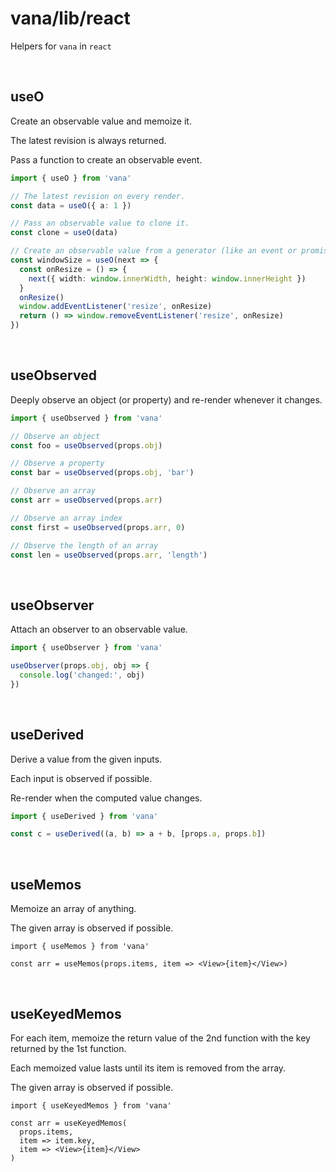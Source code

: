 # vana/lib/react

Helpers for `vana` in `react`

&nbsp;

## useO

Create an observable value and memoize it.

The latest revision is always returned.

Pass a function to create an observable event.

```ts
import { useO } from 'vana'

// The latest revision on every render.
const data = useO({ a: 1 })

// Pass an observable value to clone it.
const clone = useO(data)

// Create an observable value from a generator (like an event or promise).
const windowSize = useO(next => {
  const onResize = () => {
    next({ width: window.innerWidth, height: window.innerHeight })
  }
  onResize()
  window.addEventListener('resize', onResize)
  return () => window.removeEventListener('resize', onResize)
})
```

&nbsp;

## useObserved

Deeply observe an object (or property) and re-render whenever it changes.

```ts
import { useObserved } from 'vana'

// Observe an object
const foo = useObserved(props.obj)

// Observe a property
const bar = useObserved(props.obj, 'bar')

// Observe an array
const arr = useObserved(props.arr)

// Observe an array index
const first = useObserved(props.arr, 0)

// Observe the length of an array
const len = useObserved(props.arr, 'length')
```

&nbsp;

## useObserver

Attach an observer to an observable value.

```ts
import { useObserver } from 'vana'

useObserver(props.obj, obj => {
  console.log('changed:', obj)
})
```

&nbsp;

## useDerived

Derive a value from the given inputs.

Each input is observed if possible.

Re-render when the computed value changes.

```ts
import { useDerived } from 'vana'

const c = useDerived((a, b) => a + b, [props.a, props.b])
```

&nbsp;

## useMemos

Memoize an array of anything.

The given array is observed if possible.

```tsx
import { useMemos } from 'vana'

const arr = useMemos(props.items, item => <View>{item}</View>)
```

&nbsp;

## useKeyedMemos

For each item, memoize the return value of the 2nd function with the key
returned by the 1st function.

Each memoized value lasts until its item is removed from the array.

The given array is observed if possible.

```tsx
import { useKeyedMemos } from 'vana'

const arr = useKeyedMemos(
  props.items,
  item => item.key,
  item => <View>{item}</View>
)
```

&nbsp;

